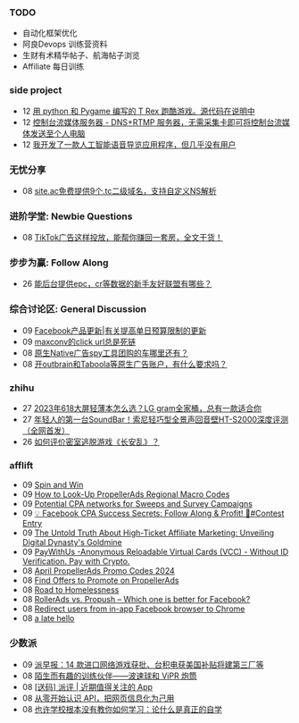 ### TODO
-  自动化框架优化
-  阿良Devops 训练营资料
-  生财有术精华帖子、航海帖子浏览
-  Affiliate 每日训练

### side project
<!-- sideproject:START -->
-  12 [用 python 和 Pygame 编写的 T Rex 跑酷游戏。源代码在说明中](https://www.youtube.com/watch?v=pZySIXSelCA)
-  12 [控制台流媒体服务器 - DNS+RTMP 服务器，无需采集卡即可将控制台流媒体发送至个人电脑](https://github.com/Aioros/console-streaming-server)
-  12 [我开发了一款人工智能语音导览应用程序，但几乎没有用户](https://www.reddit.com/r/SideProject/comments/18gpp0e/ive_built_an_ai_audio_tour_app_but_have_almost_no/)<!-- sideproject:END -->


### 无忧分享
<!-- ruyo:START -->
-  08 [site.ac免费提供9个.tc二级域名，支持自定义NS解析](https://51.ruyo.net/18639.html)<!-- ruyo:END -->

### 进阶学堂: Newbie Questions
<!-- advertcn1:START -->
-  08 [TikTok广告这样投放，能帮你赚回一套房，全文干货！](https://www.advertcn.com/thread-114581-1-1.html)<!-- advertcn1:END -->

### 步步为赢: Follow Along
<!-- advertcn2:START -->
-  26 [能后台提供epc，cr等数据的新手友好联盟有哪些？](https://www.advertcn.com/thread-114470-1-1.html)<!-- advertcn2:END -->

### 综合讨论区: General Discussion
<!-- advertcn3:START -->
-  09 [Facebook产品更新|有关提高单日预算限制的更新](https://www.advertcn.com/thread-114595-1-1.html)
-  09 [maxconv的click url总是死链](https://www.advertcn.com/thread-114593-1-1.html)
-  08 [原生Native广告spy工具团购的车哪里还有？](https://www.advertcn.com/thread-114583-1-1.html)
-  08 [开outbrain和Taboola等原生广告账户，有什么要求吗？](https://www.advertcn.com/thread-114582-1-1.html)<!-- advertcn3:END -->


### zhihu
<!-- zhihu:START -->
-  27 [2023年618大屏轻薄本怎么选？LG gram全家桶，总有一款适合你](http://zhuanlan.zhihu.com/p/632641888?utm_campaign=rss&utm_medium=rss&utm_source=rss&utm_content=title)
-  27 [年轻人的第一台SoundBar！索尼轻巧型全景声回音壁HT-S2000深度评测（全网首发）](http://zhuanlan.zhihu.com/p/630990296?utm_campaign=rss&utm_medium=rss&utm_source=rss&utm_content=title)
-  26 [如何评价密室逃脱游戏《长安乱》？](http://www.zhihu.com/question/563950552/answer/3045961312?utm_campaign=rss&utm_medium=rss&utm_source=rss&utm_content=title)<!-- zhihu:END -->

### afflift
<!-- afflift:START -->
-  09 [Spin and Win](https://afflift.com/f/threads/spin-and-win.12812/)
-  09 [How to Look-Up PropellerAds Regional Macro Codes](https://afflift.com/f/threads/how-to-look-up-propellerads-regional-macro-codes.12777/)
-  09 [Potential CPA networks for Sweeps and Survey Campaigns](https://afflift.com/f/threads/potential-cpa-networks-for-sweeps-and-survey-campaigns.12943/)
-  09 [💡 Facebook CPA Success Secrets: Follow Along &amp; Profit! 💸#Contest Entry](https://afflift.com/f/threads/%F0%9F%92%A1-facebook-cpa-success-secrets-follow-along-profit-%F0%9F%92%B8-contest-entry.12886/)
-  09 [The Untold Truth About High-Ticket Affiliate Marketing: Unveiling Digital Dynasty&#39;s Goldmine](https://afflift.com/f/threads/the-untold-truth-about-high-ticket-affiliate-marketing-unveiling-digital-dynastys-goldmine.12949/)
-  09 [PayWithUs -Anonymous Reloadable Virtual Cards &lpar;VCC&rpar; - Without ID Verification. Pay with Crypto.](https://afflift.com/f/threads/paywithus-anonymous-reloadable-virtual-cards-vcc-without-id-verification-pay-with-crypto.12918/)
-  08 [April PropellerAds Promo Codes 2024](https://afflift.com/f/threads/april-propellerads-promo-codes-2024.12926/)
-  08 [Find Offers to Promote on PropellerAds](https://afflift.com/f/threads/find-offers-to-promote-on-propellerads.6611/)
-  08 [Road to Homelessness](https://afflift.com/f/threads/road-to-homelessness.12858/)
-  08 [RollerAds vs. Propush – Which one is better for Facebook?](https://afflift.com/f/threads/rollerads-vs-propush-%E2%80%93-which-one-is-better-for-facebook.12948/)
-  08 [Redirect users from in-app Facebook browser to Chrome](https://afflift.com/f/threads/redirect-users-from-in-app-facebook-browser-to-chrome.12944/)
-  08 [a late hello](https://afflift.com/f/threads/a-late-hello.12919/)<!-- afflift:END -->

### 少数派
<!-- sspai:START -->
-  09 [派早报：14 款进口网络游戏获批、台积电获美国补贴将建第三厂等](https://sspai.com/post/87916)
-  08 [陌生而有趣的训练伙伴——波速球和 ViPR 炮筒](https://sspai.com/prime/story/training-guide-bosu-ball-vipr)
-  08 [[送码] 派评 | 近期值得关注的 App](https://sspai.com/post/87904)
-  08 [从零开始认识 API，把网页信息化为己用](https://sspai.com/post/87885)
-  08 [也许学校根本没有教你如何学习：论什么是真正的自学](https://sspai.com/post/87551)<!-- sspai:END -->
